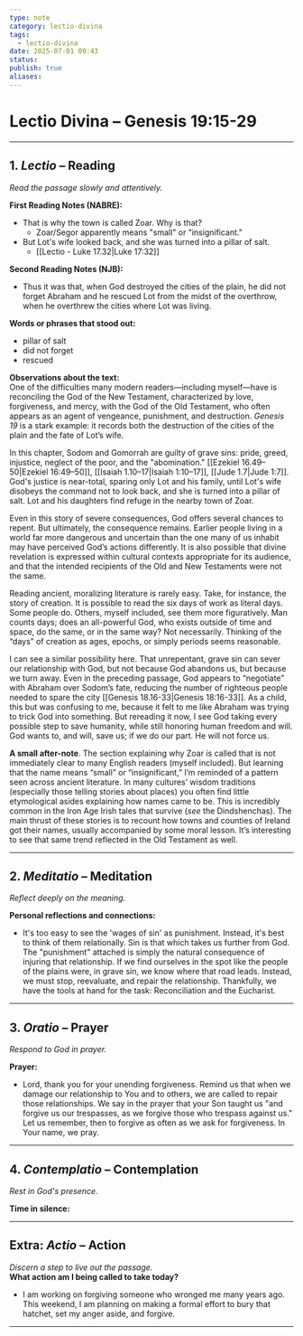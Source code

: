```yaml
---
type: note
category: lectio-divina
tags:
  - lectio-divina
date: 2025-07-01 09:43
status: 
publish: true
aliases:
---
```

# Lectio Divina – Genesis 19:15-29

---
## 1. *Lectio* – Reading  
_Read the passage slowly and attentively._  

**First Reading Notes (NABRE):**  
-  That is why the town is called Zoar. Why is that?
	- Zoar/Segor apparently means "small" or "insignificant."
- But Lot's wife looked back, and she was turned into a pillar of salt.
	- [[Lectio - Luke 17.32|Luke 17:32]]

**Second Reading Notes (NJB):**  
-  Thus it was that, when God destroyed the cities of the plain, he did not forget Abraham and he rescued Lot from the midst of the overthrow, when he overthrew the cities where Lot was living.

**Words or phrases that stood out:**  
- pillar of salt
- did not forget
- rescued

**Observations about the text:**  
One of the difficulties many modern readers—including myself—have is reconciling the God of the New Testament, characterized by love, forgiveness, and mercy, with the God of the Old Testament, who often appears as an agent of vengeance, punishment, and destruction. _Genesis 19_ is a stark example: it records both the destruction of the cities of the plain and the fate of Lot’s wife.

In this chapter, Sodom and Gomorrah are guilty of grave sins: pride, greed, injustice, neglect of the poor, and the "abomination." [[Ezekiel 16.49–50|Ezekiel 16:49–50]], [[Isaiah 1.10–17|Isaiah 1:10–17]], [[Jude 1.7|Jude 1:7]]. God's justice is near-total, sparing only Lot and his family, until Lot's wife disobeys the command not to look back, and she is turned into a pillar of salt.  Lot and his daughters find refuge in the nearby town of Zoar.

Even in this story of severe consequences, God offers several chances to repent.  But ultimately, the consequence remains.  Earlier people living in a world far more dangerous and uncertain than the one many of us inhabit may have perceived God’s actions differently. It is also possible that divine revelation is expressed within cultural contexts appropriate for its audience, and that the intended recipients of the Old and New Testaments were not the same.

Reading ancient, moralizing literature is rarely easy.  Take, for instance, the story of creation.  It is possible to read the six days of work as literal days.  Some people do.  Others, myself included, see them more figuratively. Man counts days; does an all-powerful God, who exists outside of time and space, do the same, or in the same way? Not necessarily. Thinking of the “days” of creation as ages, epochs, or simply periods seems reasonable.

I can see a similar possibility here.  That unrepentant, grave sin can sever our relationship with God, but not because God abandons us, but because we turn away. Even in the preceding passage, God appears to “negotiate” with Abraham over Sodom’s fate, reducing the number of righteous people needed to spare the city  [[Genesis 18.16-33|Genesis 18:16-33]].  As a child, this but was confusing to me, because it felt to me like Abraham was trying to trick God into something.  But rereading it now, I see God taking every possible step to save humanity, while still honoring human freedom and will. God wants to, and will, save us; if we do our part. He will not force us.

**A small after-note**.  The section explaining why Zoar is called that is not immediately clear to many English readers (myself included). But learning that the name means “small” or “insignificant,” I’m reminded of a pattern seen across ancient literature. In many cultures’ wisdom traditions (especially those telling stories about places) you often find little etymological asides explaining how names came to be. This is incredibly common in the Iron Age Irish tales that survive (_see_ the Dindshenchas). The main thrust of these stories is to recount how towns and counties of Ireland got their names, usually accompanied by some moral lesson. It’s interesting to see that same trend reflected in the Old Testament as well.

---
## 2. *Meditatio* – Meditation  
_Reflect deeply on the meaning._  

**Personal reflections and connections:**  
-  It's too easy to see the 'wages of sin' as punishment.  Instead, it's best to think of them relationally.  Sin is that which takes us further from God.  The "punishment" attached is simply the natural consequence of injuring that relationship.  If we find ourselves in the spot like the people of the plains were, in grave sin, we know where that road leads.  Instead, we must stop, reevaluate, and repair the relationship.  Thankfully, we have the tools at hand for the task: Reconciliation and the Eucharist.

---
## 3. *Oratio* – Prayer  
_Respond to God in prayer._  

**Prayer:**  
-  Lord, thank you for your unending forgiveness.  Remind us that when we damage our relationship to You and to others, we are called to repair those relationships.  We say in the prayer that your Son taught us "and forgive us our trespasses, as we forgive those who trespass against us." Let us remember, then to forgive as often as we ask for forgiveness.  In Your name, we pray.  

---
## 4. *Contemplatio* – Contemplation  
_Rest in God's presence._  

**Time in silence:**  

---
## Extra: *Actio* – Action  
_Discern a step to live out the passage._  
**What action am I being called to take today?**

-  I am working on forgiving someone who wronged me many years ago.  This weekend, I am planning on making a formal effort to bury that hatchet, set my anger aside, and forgive.

---